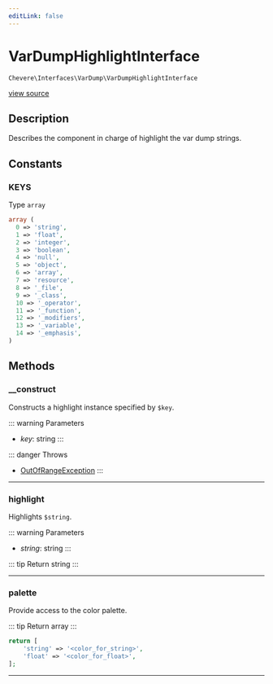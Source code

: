 ```yaml
---
editLink: false
---
```


# VarDumpHighlightInterface

`Chevere\Interfaces\VarDump\VarDumpHighlightInterface`

[view source](https://github.com/chevere/chevere/blob/main/src/Chevere/Interfaces/VarDump/VarDumpHighlightInterface.php)

## Description

Describes the component in charge of highlight the var dump strings.

## Constants

### KEYS

Type `array`

```php
array (
  0 => 'string',
  1 => 'float',
  2 => 'integer',
  3 => 'boolean',
  4 => 'null',
  5 => 'object',
  6 => 'array',
  7 => 'resource',
  8 => '_file',
  9 => '_class',
  10 => '_operator',
  11 => '_function',
  12 => '_modifiers',
  13 => '_variable',
  14 => '_emphasis',
)
```

## Methods

### __construct

Constructs a highlight instance specified by `$key`.

::: warning Parameters
- *key*: string
:::

::: danger Throws
- [OutOfRangeException](../../Exceptions/Core/OutOfRangeException.md) 
:::

---

### highlight

Highlights `$string`.

::: warning Parameters
- *string*: string
:::

::: tip Return
string
:::

---

### palette

Provide access to the color palette.

::: tip Return
array
:::

```php
return [
    'string' => '<color_for_string>',
    'float' => '<color_for_float>',
];
```

---

